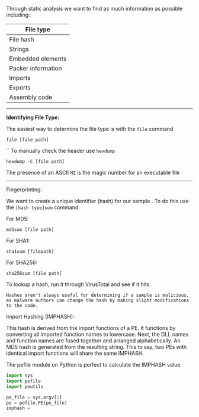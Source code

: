 
Through static analysis we want to find as much information as possible including: 

| File type          |
| ------------------ |
| File hash          |
| Strings            |
| Embedded elements  |
| Packer information |
| Imports            |
| Exports            |
| Assembly code      |

-----------------------------------------

**Identifying File Type:** 

The easiest way to determine the file type is with the `file` command

```shell
file [file path]
```
``
To manually check the header use `hexdump`

```shell
hexdump -C [file path]
```

The presence of an ASCII `MZ` is the magic number for an executable file

-----------------------------------------

Fingerprinting: 

We want to create a unique identifier (hash) for our sample . To do this use the `[hash type]sum` command. 

For MD5: 

```shell
md5sum [file path]
```

For SHA1: 

```shell
sha1sum [filepath]
```

For SHA256: 

```shell
sha256sum [file path]
```

To lookup a hash, run it through VirusTotal and see if it hits. 

	Hashes aren't always useful for determining if a sample is malicious, as malware authors can change the hash by making slight modifications to the code. 

Import Hashing (IMPHASH): 

This hash is derived from the import functions of a PE. It functions by converting all imported function names to lowercase. Next, the DLL names and function names are fused together and arranged alphabetically. An MD5 hash is generated from the resulting string. This to say, two PEs with identical import functions will share the same IMPHASH. 

The pefile module on Python is perfect to calculate the IMPHASH value. 

```python
import sys
import pefile
import peutils

pe_file = sys.argv[1]
pe = pefile.PE(pe_file)
imphash = 
```